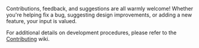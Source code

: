 Contributions, feedback, and suggestions are all warmly welcome! Whether you're helping fix a bug, suggesting design improvements, or adding a new feature, your input is valued.

For additional details on development procedures, please refer to the [Contributing](https://github.com/SameOldNick/SameOldWebsite/wiki/Contributing) wiki.